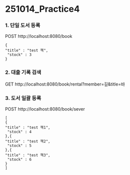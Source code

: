 # 251014_Practice4

### 1. 단일 도서 등록
POST
http://localhost:8080/book

```
{
"title" : "test 책",
 "stock" : 3
}
```

### 2. 대출 기록 검색
GET
http://localhost:8080/book/rental?member=길&title=바

### 3. 도서 일괄 등록
POST
http://localhost:8080/book/sever
```
[
{
"title" : "test 책1",
 "stock" : 4
},{
"title" : "test 책2",
 "stock" : 5
},{
"title" : "test 책3",
 "stock" : 6
}
]
```